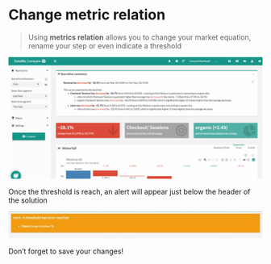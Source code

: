 # Change metric relation

> Using **metrics relation** allows you to change your market equation, rename your step or even indicate a threshold

![MetricRelation](images/MetricRelation-Compare_GIF2.gif)

Once the threshold is reach, an alert will appear just below the header of the solution

![ThresholdReached](images/ThresholdReached-768x81.jpg)

Don’t forget to save your changes!
